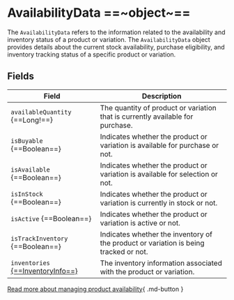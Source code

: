 # AvailabilityData ==~object~==

The `AvailabilityData` refers to the information related to the availability and inventory status of a product or variation. The `AvailabilityData` object provides details about the current stock availability, purchase eligibility, and inventory tracking status of a specific product or variation.

## Fields

| Field                                	| Description                                                                          	|
|------------------------------------	|--------------------------------------------------------------------------------------	|
| `availableQuantity` {==Long!==}   	| The quantity of product or variation that is currently available for purchase.       	|
| `isBuyable` {==Boolean==}         	| Indicates whether the product or variation is available for purchase or not.         	|
| `isAvailable` {==Boolean==}       	| Indicates whether the product or variation is available for selection or not.        	|
| `isInStock` {==Boolean==}         	| Indicates whether the product or variation is currently in stock or not.             	|
| `isActive` {==Boolean==}          	| Indicates whether the product or variation is active or not.                         	|
| `isTrackInventory` {==Boolean==}  	| Indicates whether the inventory of the product or variation is being tracked or not. 	|
| `inventories` [{==InventoryInfo==}](InventoryInfo.md) 	| The inventory information associated with the product or variation.                  	|


[Read more about managing product availability](https://docs.virtocommerce.org/new/user_docs/catalog/setting-product-availability/){ .md-button }

